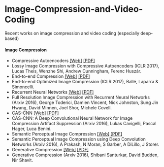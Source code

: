 # Image-Compression-and-Video-Coding

Recent works on image compression and video coding (especially deep-based)

#### Image Compression
 * Compressive Autoencoders [[Web]](https://arxiv.org/abs/1703.00395) [[PDF]](https://arxiv.org/pdf/1703.00395.pdf)
  * Lossy Image Compression with Compressive Autoencoders (ICLR 2017), Lucas Theis, Wenzhe Shi, Andrew Cunningham, Ferenc Huszár.
 * End-to-end Compression [[Web]](http://www.cns.nyu.edu/~lcv/iclr2017/) [[PDF]](https://arxiv.org/pdf/1611.01704.pdf)
  * End-to-end Optimized Image Compression (ICLR 2017), Ballé, Laparra & Simoncelli.
 * Recurrent Neural Networks [[Web]](https://github.com/tensorflow/models/tree/master/compression) [[PDF]](https://arxiv.org/pdf/1608.05148.pdf)
  * Full Resolution Image Compression with Recurrent Neural Networks (Arxiv 2016), George Toderici, Damien Vincent, Nick Johnston, Sung Jin Hwang, David Minnen, Joel Shor, Michele Covell.
 * CAS-CNN [[Web]](https://arxiv.org/abs/1611.07233) [[PDF]](https://arxiv.org/pdf/1611.07233.pdf)
  * CAS-CNN: A Deep Convolutional Neural Network for Image Compression Artifact Suppression (Arxiv 2016), Lukas Cavigelli, Pascal Hager, Luca Benini.
 * Semantic Perceptual Image Compression [[Web]](https://github.com/iamaaditya/image-compression-cnn) [[PDF]](https://arxiv.org/pdf/1612.08712.pdf)
  * Semantic Perceptual Image Compression using Deep Convolution Networks (Arxiv 2016), A Prakash, N Moran, S Garber, A DiLillo, J Storer.
 * Generative Compression [[Web]](https://arxiv.org/abs/1703.01467) [[PDF]](https://arxiv.org/pdf/1703.01467.pdf)
  * Generative Compression (Arxiv 2016), Shibani Santurkar, David Budden, Nir Shavit.

